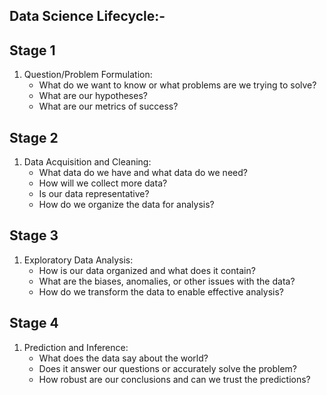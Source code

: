 
## Data Science Lifecycle:-

## Stage 1

1. Question/Problem Formulation:
   * What do we want to know or what problems are we trying to solve?
   * What are our hypotheses?
   * What are our metrics of success?

## Stage 2

1. Data Acquisition and Cleaning:
   * What data do we have and what data do we need?
   * How will we collect more data?
   * Is our data representative?
   * How do we organize the data for analysis?

## Stage 3

1. Exploratory Data Analysis:
   * How is our data organized and what does it contain?
   * What are the biases, anomalies, or other issues with the data?
   * How do we transform the data to enable effective analysis?
   
## Stage 4

1. Prediction and Inference:
   * What does the data say about the world?
   * Does it answer our questions or accurately solve the problem?
   * How robust are our conclusions and can we trust the predictions? 
